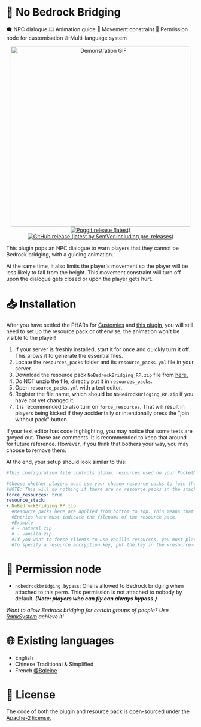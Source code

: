 <!-- btw this is directly based on multiworld's readme thats why they look alike lol -->
# 🛑 No Bedrock Bridging
🗨 NPC dialogue
🎞 Animation guide
🚧 Movement constraint
🔐 Permission node for customisation
🌐 Multi-language system

<p align="center">
  <img height=480 alt="Demonstration GIF" src="https://github.com/Endermanbugzjfc/NoBedrockBridging/assets/53002741/dc8f690f-a7d5-4316-8aa7-a6dbd1533e9e"><br>
  <a href="https://poggit.pmmp.io/p/NoBedrockBridging">  
    <img alt="Poggit release (latest)" src="https://poggit.pmmp.io/shield.downloads/NoBedrockBridging?style=for-the-badge">  
  </a>
  <a href="https://github.com/Endermanbugzjfc/NoBedrockBridging">  
    <img alt="GitHub release (latest by SemVer including pre-releases)" src="https://img.shields.io/github/downloads-pre/Endermanbugzjfc/NoBedrockBridging/latest/total?style=for-the-badge">
  </a>
</p>

This plugin pops an NPC dialogue to warn players that they cannot be Bedrock bridging, with a guiding animation.

At the same time, it also limits the player's movement so the player will be less likely to fall from the height. This movement constraint will turn off upon the dialogue gets closed or upon the player gets hurt.

# 📥 Installation
After you have settled the PHARs for [Customies](https://poggit.pmmp.io/p/customies/) and [this plugin,](https://poggit.pmmp.io/p/NoBedrockBridging/) you will still need to set up the resource pack or otherwise, the animation won't be visible to the player!

1. If your server is freshly installed, start it for once and quickly turn it off. This allows it to generate the essential files.
2. Locate the `resources_packs` folder and its `resource_packs.yml` file in your server.
3. Download the resource pack `NoBedrockBridging_RP.zip` file from [here.](https://github.com/Endermanbugzjfc/NoBedrockBridging/releases/latest)
4. Do NOT unzip the file, directly put it in `resources_packs`.
5. Open `resource_packs.yml` with a text editor.
6. Register the file name, which should be `NoBedrockBridging_RP.zip` if you have not yet changed it.
7. It is recommended to also turn on `force_resources`. That will result in players being kicked if they accidentally or intentionally press the "join without pack" button.

If your text editor has code highlighting, you may notice that some texts are greyed out. Those are comments. It is recommended to keep that around for future reference. However, if you think that bothers your way, you may choose to remove them.

At the end, your setup should look similar to this:
```yml
#This configuration file controls global resources used on your PocketMine-MP server.

#Choose whether players must use your chosen resource packs to join the server.
#NOTE: This will do nothing if there are no resource packs in the stack below.
force_resources: true
resource_stack:
- NoBedrockBridging_RP.zip
  #Resource packs here are applied from bottom to top. This means that resources in higher packs will override those in lower packs.
  #Entries here must indicate the filename of the resource pack.
  #Example
  # - natural.zip
  # - vanilla.zip
  #If you want to force clients to use vanilla resources, you must place a vanilla resource pack in your resources folder and add it to the stack here.
  #To specify a resource encryption key, put the key in the <resource>.key file alongside the resource pack. Example: vanilla.zip.key
```
# 🔐 Permission node
- `nobedrockbridging.bypass`: One is allowed to Bedrock bridging when attached to this perm. This permission is not attached to nobody by default. ***(Note: players who can fly can always bypass.)***

*Want to allow Bedrock bridging for certain groups of people? Use [RankSystem](https://poggit.pmmp.io/p/RankSystem/) achieve it!*

# 🌐 Existing languages

- English
- Chinese Traditional & Simplified
- French [@Bqleine](https://github.com/Bqleine)

# 📜 License
The code of both the plugin and resource pack is open-sourced under the [Apache-2 license.](https://github.com/Endermanbugzjfc/NoBedrockBridging/blob/master/LICENSE.md)
